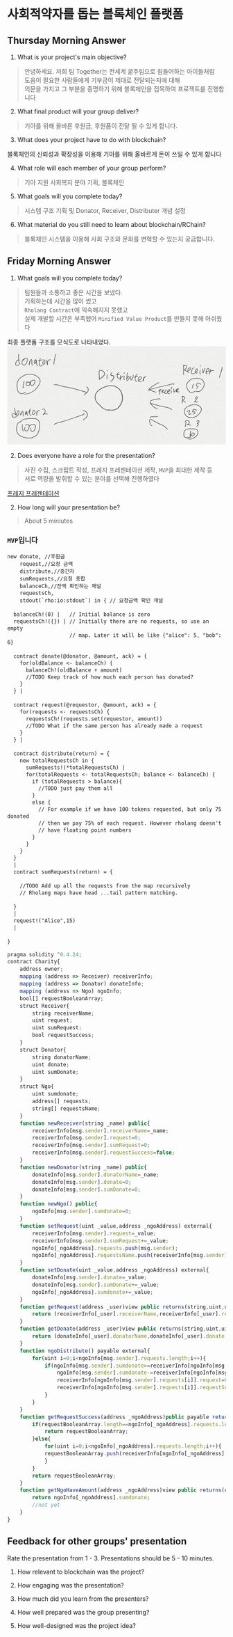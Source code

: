 # 사회적약자를 돕는 블록체인 플랫폼

Thursday Morning Answer
----------------
1. What is your project's main objective?

> 안녕하세요. 저희 팀 Together는 전세계 굶주림으로 힘들어하는 아이들처럼  
> 도움이 필요한 사람들에게 기부금이 제대로 전달되는지에 대해  
> 의문을 가지고 그 부분을 증명하기 위해 블록체인을 접목하여 프로젝트를 진행합니다  


2. What final product will your group deliver?

> 기아를 위해 올바른 후원금, 후원품이 전달 될 수 있게 합니다.

3. What does your project have to do with blockchain?

 블록체인의 신뢰성과 확장성을 이용해 기아를 위해 올바르게 돈이 쓰일 수 있게 합니다

4. What role will each member of your group perform?

> 기아 지원 사회복지 분야 기획, 블록체인 

5. What goals will you complete today?

> 시스템 구조 기획 및 Donator, Receiver, Distributer 개념 설정

6. What material do you still need to learn about blockchain/RChain?

> 블록체인 시스템을 이용해 사회 구조와 문화를 변혁할 수 있는지 궁금합니다.


Friday Morning Answer
--------------
1. What goals will you complete today?

> 팀원들과 소통하고 좋은 시간을 보냈다.    
> 기획하는데 시간을 많이 썼고     
> `Rholang Contract`에 익숙해지지 못했고   
> 실제 개발할 시간은 부족했어 `Minified Value Product`를 만들지 못해 아쉬웠다    


최종 플랫폼 구조를 모식도로 나타내었다.  
![toghether Block Chain 플랫폼 구조](togetherBlockChain.png)

2. Does everyone have a role for the presentation?

> 사진 수집, 스크립트 작성, 프레지 프레젠테이션 제작, `MVP`을 최대한 제작 등  
> 서로 역량을 발휘할 수 있는 분야를 선택해 진행하였다  

[프레지 프레젠테이션](http://prezi.com/scluwznnoxvg/?utm_campaign=share&utm_medium=copy) 

2. How long will your presentation be?

> About 5 miniutes


### `MVP`입니다

```rholang
new donate, //후원금
    request,//요청 금액
    distribute,//중간자
    sumRequests,//요청 총합
    balanceCh,//잔액 확인하는 채널
    requestsCh,
    stdout(`rho:io:stdout`) in { // 요청금액 확인 채널

  balanceCh!(0) |   // Initial balance is zero
  requestsCh!({}) | // Initially there are no requests, so use an empty
                    // map. Later it will be like {"alice": 5, "bob": 6}

  contract donate(@donator, @amount, ack) = {
    for(oldBalance <- balanceCh) {
      balanceCh!(oldBalance + amount)
      //TODO Keep track of how much each person has donated?
    }
  } |
  
  contract request(@requestor, @amount, ack) = {
    for(requests <- requestsCh) {
      requestsCh!(requests.set(requestor, amount))
      //TODO What if the same person has already made a request
    }
  } |
  
  contract distribute(return) = {
    new totalRequestsCh in {
      sumRequests!(*totalRequestsCh) |
      for(totalRequests <- totalRequestsCh; balance <- balanceCh) {
        if (totalRequests > balance){
          //TODO just pay them all
        }
        else {
          // For example if we have 100 tokens requested, but only 75 donated
          // then we pay 75% of each request. However rholang doesn't
          // have floating point numbers
        }
      }
    }
  } 
  |
  contract sumRequests(return) = {
      
    //TODO Add up all the requests from the map recursively
    // Rholang maps have head ...tail pattern matching.
        
  }
  |
  request!("Alice",15)
  |
  
}
```

```javascript
pragma solidity ^0.4.24;
contract Charity{
    address owner;
    mapping (address => Receiver) receiverInfo;
    mapping (address => Donator) donateInfo;
    mapping (address => Ngo) ngoInfo;
    bool[] requestBooleanArray;
    struct Receiver{
        string receiverName;
        uint request;
        uint sumRequest;
        bool requestSuccess;
    }
    struct Donator{
        string donatorName;
        uint donate;
        uint sumDonate;
    }
    struct Ngo{
        uint sumdonate;
        address[] requests;
        string[] requestsName;
    }
    function newReceiver(string _name) public{
        receiverInfo[msg.sender].receiverName=_name;
        receiverInfo[msg.sender].request=0;
        receiverInfo[msg.sender].sumRequest=0;
        receiverInfo[msg.sender].requestSuccess=false;
    }
    function newDonator(string _name) public{
        donateInfo[msg.sender].donatorName=_name;
        donateInfo[msg.sender].donate=0;
        donateInfo[msg.sender].sumDonate=0;
    }
    function newNgo() public{
        ngoInfo[msg.sender].sumdonate=0;
    }
    function setRequest(uint _value,address _ngoAddress) external{
        receiverInfo[msg.sender].request=_value;
        receiverInfo[msg.sender].sumRequest+=_value;
        ngoInfo[_ngoAddress].requests.push(msg.sender);
        ngoInfo[_ngoAddress].requestsName.push(receiverInfo[msg.sender].receiverName);
    }
    function setDonate(uint _value,address _ngoAddress) external{
        donateInfo[msg.sender].donate=_value;
        donateInfo[msg.sender].sumDonate+=_value;
        ngoInfo[_ngoAddress].sumdonate+=_value;
    }
    function getRequest(address _user)view public returns(string,uint,uint){
        return (receiverInfo[_user].receiverName,receiverInfo[_user].request,receiverInfo[_user].sumRequest);
    }
    function getDonate(address _user)view public returns(string,uint,uint){
        return (donateInfo[_user].donatorName,donateInfo[_user].donate,donateInfo[_user].sumDonate);
    }
    function ngoDistribute() payable external{
        for(uint i=0;i<ngoInfo[msg.sender].requests.length;i++){
            if(ngoInfo[msg.sender].sumdonate>=receiverInfo[ngoInfo[msg.sender].requests[i]].request){
                ngoInfo[msg.sender].sumdonate-=receiverInfo[ngoInfo[msg.sender].requests[i]].request;
                receiverInfo[ngoInfo[msg.sender].requests[i]].request=0;
                receiverInfo[ngoInfo[msg.sender].requests[i]].requestSuccess=true;
            }
        }
    }
    function getRequestSuccess(address _ngoAddress)public payable returns(bool[]){
        if(requestBooleanArray.length==ngoInfo[_ngoAddress].requests.length){
            return requestBooleanArray;
        }else{
            for(uint i=0;i<ngoInfo[_ngoAddress].requests.length;i++){
            requestBooleanArray.push(receiverInfo[ngoInfo[_ngoAddress].requests[i]].requestSuccess);
            }
        }
        return requestBooleanArray;
    }
    function getNgoHaveAmount(address _ngoAddress)view public returns(uint){
        return ngoInfo[_ngoAddress].sumdonate;
        //not yet
    }
}
```


Feedback for other groups' presentation
---------------------------------------
Rate the presentation from 1 - 3. Presentations should be 5 - 10 minutes.

1. How relevant to blockchain was the project?

2. How engaging was the presentation?

3. How much did you learn from the presenters?

4. How well prepared was the group presenting?

5. How well-designed was the project idea?

